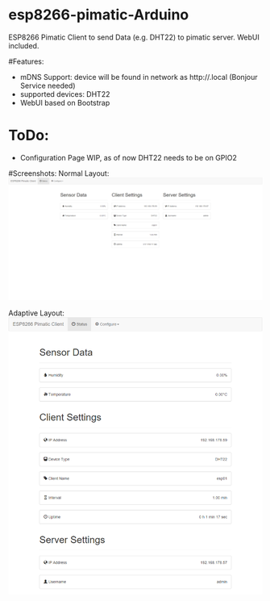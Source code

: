 # esp8266-pimatic-Arduino
ESP8266 Pimatic Client to send Data (e.g. DHT22) to pimatic server. WebUI included.

#Features:
- mDNS Support: device will be found in network as http://<device-name>.local (Bonjour Service needed)
- supported devices: DHT22
- WebUI based on Bootstrap

# ToDo:
- Configuration Page WIP, as of now DHT22 needs to be on GPIO2

#Screenshots:
Normal Layout:
![WebUI](https://github.com/Okadesde/esp8266-pimatic-Arduino/blob/master/screenshots/screencapture_big.png "WebUI")

Adaptive Layout:
![WebUI](https://github.com/Okadesde/esp8266-pimatic-Arduino/blob/master/screenshots/screencapture_small.png "WebUI")

